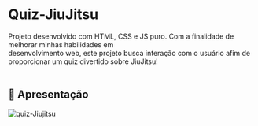# Quiz-JiuJitsu

Projeto desenvolvido com HTML, CSS e JS puro. Com a finalidade de melhorar minhas habilidades em </br>
desenvolvimento web, este projeto busca interação com o usuário afim de proporcionar um quiz divertido sobre JiuJitsu!
</br></br>
## :hammer: Apresentação
![quiz-Jiujitsu](https://user-images.githubusercontent.com/95131108/193509614-cfd5754f-ead6-4b54-bdfe-76d6dd6da107.png)
